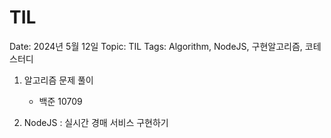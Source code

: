 # TIL

Date: 2024년 5월 12일
Topic: TIL
Tags: Algorithm, NodeJS, 구현알고리즘, 코테스터디

1. 알고리즘 문제 풀이
    - 백준 10709

1. NodeJS : 실시간 경매 서비스 구현하기